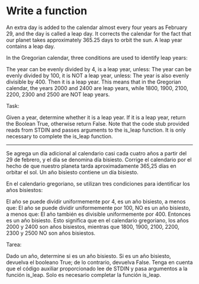 # Write a function

An extra day is added to the calendar almost every four years as February 29, and the day is called a leap day.
It corrects the calendar for the fact that our planet takes approximately 365.25 days to orbit the sun. A leap year contains a leap day.

In the Gregorian calendar, three conditions are used to identify leap years:

The year can be evenly divided by 4, is a leap year, unless:
  The year can be evenly divided by 100, it is NOT a leap year, unless:
    The year is also evenly divisible by 400. Then it is a leap year.
This means that in the Gregorian calendar, the years 2000 and 2400 are leap years, while 1800, 1900, 2100, 2200, 2300 and 2500 are NOT leap years.

Task: 

  Given a year, determine whether it is a leap year. If it is a leap year, return the Boolean True, otherwise return False.
  Note that the code stub provided reads from STDIN and passes arguments to the is_leap function. It is only necessary to complete the is_leap function.
  
---------------------------------------------------------------------------------------------------------------------------------------------------------

Se agrega un día adicional al calendario casi cada cuatro años a partir del 29 de febrero, y el día se denomina día bisiesto. 
Corrige el calendario por el hecho de que nuestro planeta tarda aproximadamente 365,25 días en orbitar el sol. Un año bisiesto contiene un día bisiesto.

En el calendario gregoriano, se utilizan tres condiciones para identificar los años bisiestos:

El año se puede dividir uniformemente por 4, es un año bisiesto, a menos que:
  El año se puede dividir uniformemente por 100, NO es un año bisiesto, a menos que:
    El año también es divisible uniformemente por 400. Entonces es un año bisiesto.
Esto significa que en el calendario gregoriano, los años 2000 y 2400 son años bisiestos, mientras que 1800, 1900, 2100, 2200, 2300 y 2500 NO son años bisiestos.

Tarea:

   Dado un año, determine si es un año bisiesto. Si es un año bisiesto, devuelva el booleano True; de lo contrario, devuelva False.
   Tenga en cuenta que el código auxiliar proporcionado lee de STDIN y pasa argumentos a la función is_leap. Solo es necesario completar la función is_leap.
